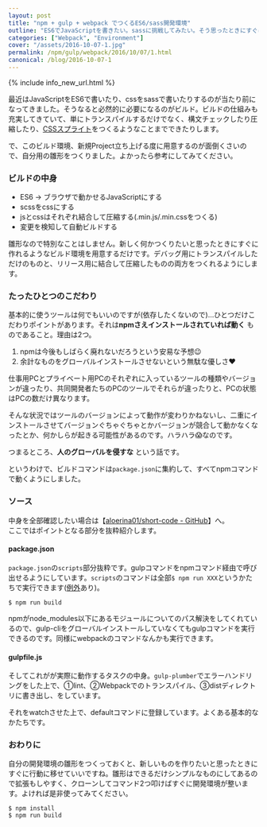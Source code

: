 ```yaml
---
layout: post
title: "npm + gulp + webpack でつくるES6/sass開発環境"
outline: "ES6でJavaScriptを書きたい。sassに挑戦してみたい。そう思ったときにすぐに開発を始める開発環境を用意してみました。クローンしてコマンド2つで使えるので参考にしてみてください。"
categories: ["Webpack", "Environment"]
cover: "/assets/2016-10-07-1.jpg"
permalink: /npm/gulp/webpack/2016/10/07/1.html
canonical: /blog/2016-10-07-1
---
```


{% include info_new_url.html %}

最近はJavaScriptをES6で書いたり、cssをsassで書いたりするのが当たり前になってきました。そうなると必然的に必要になるのがビルド。ビルドの仕組みも充実してきていて、単にトランスパイルするだけでなく、構文チェックしたり圧縮したり、[CSSスプライト](http://lopan.jp/css-sprites/)をつくるようなことまでできたりします。

で、このビルド環境、新規Project立ち上げる度に用意するのが面倒くさいので、自分用の雛形をつくりました。よかったら参考にしてみてください。



### ビルドの中身

- ES6 → ブラウザで動かせるJavaScriptにする
- scssをcssにする
- jsとcssはそれぞれ結合して圧縮する(.min.js/.min.cssをつくる)
- 変更を検知して自動ビルドする

雛形なので特別なことはしません。新しく何かつくりたいと思ったときにすぐに作れるようなビルド環境を用意するだけです。デバッグ用にトランスパイルしただけのものと、リリース用に結合して圧縮したものの両方をつくれるようにします。


### たったひとつのこだわり

基本的に使うツールは何でもいいのですが(依存したくないので)…ひとつだけこだわりポイントがあります。それは**npmさえインストールされていれば動く** ものであること。理由は2つ。

1. npmは今後もしばらく廃れないだろうという安易な予想😉
2. 余計なものをグローバルインストールさせないという無駄な優しさ❤

仕事用PCとプライベート用PCのそれぞれに入っているツールの種類やバージョンが違ったり、共同開発者たちのPCのツールでそれらが違ったりと、PCの状態はPCの数だけ異なります。

そんな状況ではツールのバージョンによって動作が変わりかねないし、二重にインストールさせてバージョンぐちゃぐちゃとかバージョンが競合して動かなくなったとか、何かしらが起きる可能性があるのです。ハラハラ😱なのです。

つまるところ、**人のグローバルを侵すな** という話です。

というわけで、ビルドコマンドは`package.json`に集約して、すべてnpmコマンドで動くようにしました。


### ソース
中身を全部確認したい場合は【[aloerina01/short-code  - GitHub](https://github.com/aloerina01/short-code)】へ。  
ここではポイントとなる部分を抜粋紹介します。

#### package.json

<script src="https://gist.github.com/aloerina01/04e8dd2903509a0e23b0a0b0f5d32ebe.js"></script>

`package.json`の`scripts`部分抜粋です。gulpコマンドをnpmコマンド経由で呼び出せるようにしています。`scripts`のコマンドは全部`$ npm run XXX`というかたちで実行できます([例外](http://qiita.com/axross/items/a2a0d148e40b66074858#%E6%84%8F%E5%91%B3%E4%BB%98%E3%81%91%E3%81%A0%E3%81%91%E3%81%8C%E3%81%95%E3%82%8C%E3%81%9Fnpm-scripts)あり)。

```shell
$ npm run build
```

npmがnode_modules以下にあるモジュールについてのパス解決をしてくれているので、gulp-cliをグローバルインストールしていなくてもgulpコマンドを実行できるのです。同様にwebpackのコマンドなんかも実行できます。

#### gulpfile.js

<script src="https://gist.github.com/aloerina01/1e876b9beb99e46a2fa2458ce09432a7.js"></script>

そしてこれがが実際に動作するタスクの中身。`gulp-plumber`でエラーハンドリングをした上で、①lint、②Webpackでのトランスパイル、③distディレクトリに書き出し、をしています。

それをwatchさせた上で、defaultコマンドに登録しています。よくある基本的なかたちです。


### おわりに

自分の開発環境の雛形をつくっておくと、新しいものを作りたいと思ったときにすぐに行動に移せていいですね。雛形はできるだけシンプルなものにしてあるので拡張もしやすく、クローンしてコマンド2つ叩けばすぐに開発環境が整います。よければ是非使ってみてください。

```shell
$ npm install
$ npm run build
```
